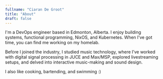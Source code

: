 ```yaml
---
fullname: "Ciaran De Groot"
title: "About"
draft: false
---
```


<!-- ![headshot]({{< assetUrl src="headshot.jpg" >}}) -->
I'm a DevOps engineer based in Edmonton, Alberta. I enjoy building systems, functional programming, NixOS, and Kubernetes. When I've got time, you can find me working on my homelab.

Before I joined the industry, I studied music technology, where I’ve worked with digital signal processing in JUCE and Max/MSP, explored livestreaming setups, and delved into interactive music-making and sound design.

I also like cooking, bartending, and swimming :)
